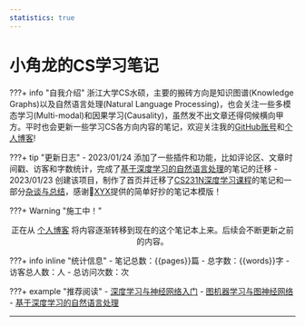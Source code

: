 ```yaml
---
statistics: true
---
```


# 小角龙的CS学习笔记

???+ info "自我介绍"
    浙江大学CS水硕，主要的搬砖方向是知识图谱(Knowledge Graphs)以及自然语言处理(Natural Language Processing)，也会关注一些多模态学习(Multi-modal)和因果学习(Causality)，虽然发不出文章还得伺候横向甲方。平时也会更新一些学习CS各方向内容的笔记，欢迎关注我的[GitHub账号](https://github.com/Zhang-Each)和[个人博客](https://zhang-each.github.io/)!

???+ tip "更新日志"
    - 2023/01/24 添加了一些插件和功能，比如评论区、文章时间戳、访客和字数统计，完成了[基于深度学习的自然语言处理](https://zhang-each.github.io/My-CS-Notebook/CS224N/)的笔记的迁移
    - 2023/01/23 创建该项目，制作了首页并迁移了[CS231N深度学习课程](https://zhang-each.github.io/My-CS-Notebook/CS231N/)的笔记和一部分[杂谈与总结](https://zhang-each.github.io/My-CS-Notebook/%E6%9D%82%E8%B0%88%E4%B8%8E%E6%80%BB%E7%BB%93/)，感谢🙏[XYX](https://xuan-insr.github.io/)提供的简单好抄的笔记本模版！

???+ Warning "施工中！" 
    <center>正在从 [个人博客](https://zhang-each.github.io/) 将内容逐渐转移到现在的这个笔记本上来。后续会不断更新之前的内容。</center>

???+ info inline "统计信息"
    - 笔记总数：{{pages}}篇
    - 总字数：{{words}}字
    - <span id="busuanzi_container_site_uv">访客总人数：<span id="busuanzi_value_site_uv"></span>人
    - </span><span id="busuanzi_container_site_pv">总访问次数：<span id="busuanzi_value_site_pv"></span>次
    
???+ example "推荐阅读"
    - [深度学习与神经网络入门](https://zhang-each.github.io/My-CS-Notebook/CS231N/)
    - [图机器学习与图神经网络](https://zhang-each.github.io/My-CS-Notebook/CS224W/)
    - [基于深度学习的自然语言处理](https://zhang-each.github.io/My-CS-Notebook/CS224N/)
    

-------------------------------------------------------
